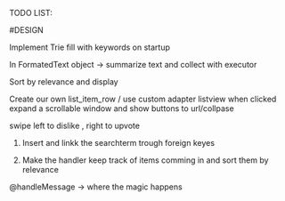 TODO LIST:

#DESIGN

Implement Trie fill with keywords on startup

In FormatedText object -> summarize text and collect with executor

Sort by relevance and display


Create our own list_item_row / use custom adapter listview
when clicked expand a scrollable window and show buttons to url/collpase

swipe left to dislike , right to upvote


1) Insert and linkk the searchterm trough foreign keyes

2) Make the handler keep track of items comming in and sort them by relevance

@handleMessage -> where the magic happens


